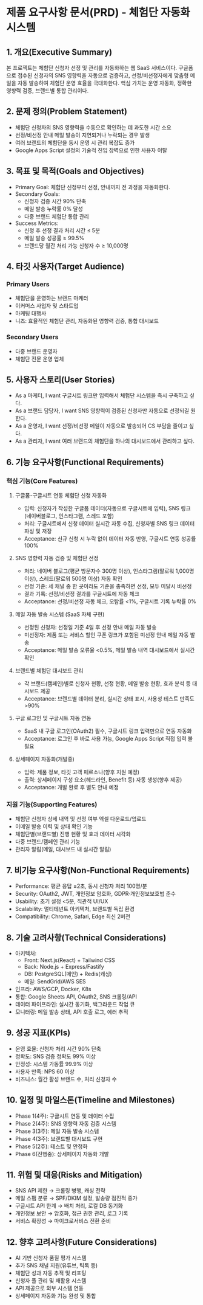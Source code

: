 # 제품 요구사항 문서(PRD) - 체험단 자동화 시스템

## 1. 개요(Executive Summary)
본 프로젝트는 체험단 신청자 선정 및 관리를 자동화하는 웹 SaaS 서비스이다. 구글폼으로 접수된 신청자의 SNS 영향력을 자동으로 검증하고, 선정/비선정자에게 맞춤형 메일을 자동 발송하여 체험단 운영 효율을 극대화한다. 핵심 가치는 운영 자동화, 정확한 영향력 검증, 브랜드별 통합 관리이다.

## 2. 문제 정의(Problem Statement)
- 체험단 신청자의 SNS 영향력을 수동으로 확인하는 데 과도한 시간 소요
- 선정/비선정 안내 메일 발송이 지연되거나 누락되는 경우 발생
- 여러 브랜드의 체험단을 동시 운영 시 관리 복잡도 증가
- Google Apps Script 설정의 기술적 진입 장벽으로 인한 사용자 이탈

## 3. 목표 및 목적(Goals and Objectives)
- Primary Goal: 체험단 신청부터 선정, 안내까지 전 과정을 자동화한다.
- Secondary Goals:
  - 신청자 검증 시간 90% 단축
  - 메일 발송 누락률 0% 달성
  - 다중 브랜드 체험단 통합 관리
- Success Metrics:
  - 신청 후 선정 결과 처리 시간 ≤ 5분
  - 메일 발송 성공률 ≥ 99.5%
  - 브랜드당 월간 처리 가능 신청자 수 ≥ 10,000명

## 4. 타깃 사용자(Target Audience)
### Primary Users
- 체험단을 운영하는 브랜드 마케터
- 이커머스 사업자 및 스타트업
- 마케팅 대행사
- 니즈: 효율적인 체험단 관리, 자동화된 영향력 검증, 통합 대시보드

### Secondary Users
- 다중 브랜드 운영자
- 체험단 전문 운영 업체

## 5. 사용자 스토리(User Stories)
- As a 마케터, I want 구글시트 링크만 입력해서 체험단 시스템을 즉시 구축하고 싶다.
- As a 브랜드 담당자, I want SNS 영향력이 검증된 신청자만 자동으로 선정되길 원한다.
- As a 운영자, I want 선정/비선정 메일이 자동으로 발송되어 CS 부담을 줄이고 싶다.
- As a 관리자, I want 여러 브랜드의 체험단을 하나의 대시보드에서 관리하고 싶다.

## 6. 기능 요구사항(Functional Requirements)
### 핵심 기능(Core Features)
1. 구글폼-구글시트 연동 체험단 신청 자동화
   - 입력: 신청자가 작성한 구글폼 데이터(자동으로 구글시트에 입력), SNS 링크(네이버블로그, 인스타그램, 스레드 포함)
   - 처리: 구글시트에서 신청 데이터 실시간 자동 수집, 신청자별 SNS 링크 데이터 파싱 및 저장
   - Acceptance: 신규 신청 시 누락 없이 데이터 자동 반영, 구글시트 연동 성공률 100%

2. SNS 영향력 자동 검증 및 체험단 선정
   - 처리: 네이버 블로그(평균 방문자수 300명 이상), 인스타그램(팔로워 1,000명 이상), 스레드(팔로워 500명 이상) 자동 확인
   - 선정 기준: 세 채널 중 한 곳이라도 기준을 충족하면 선정, 모두 미달시 비선정
   - 결과 기록: 선정/비선정 결과를 구글시트에 자동 체크
   - Acceptance: 선정/비선정 자동 체크, 오탐률 <1%, 구글시트 기록 누락률 0%

3. 메일 자동 발송 시스템 (SaaS 자체 구현)
   - 선정된 신청자: 선정일 기준 4일 후 선정 안내 메일 자동 발송
   - 미선정자: 제품 또는 서비스 할인 쿠폰 링크가 포함된 미선정 안내 메일 자동 발송
   - Acceptance: 메일 발송 오류율 <0.5%, 메일 발송 내역 대시보드에서 실시간 확인

4. 브랜드별 체험단 대시보드 관리
   - 각 브랜드(캠페인)별로 신청자 현황, 선정 현황, 메일 발송 현황, 효과 분석 등 대시보드 제공
   - Acceptance: 브랜드별 데이터 분리, 실시간 상태 표시, 사용성 테스트 만족도 >90%

5. 구글 로그인 및 구글시트 자동 연동
   - SaaS 내 구글 로그인(OAuth2) 필수, 구글시트 링크 입력만으로 연동 자동화
   - Acceptance: 로그인 후 바로 사용 가능, Google Apps Script 직접 입력 불필요

6. 상세페이지 자동화(개발중)
   - 입력: 제품 정보, 타깃 고객 페르소나(향후 지원 예정)
   - 출력: 상세페이지 구성 요소(헤드라인, Benefit 등) 자동 생성(향후 제공)
   - Acceptance: 개발 완료 후 별도 안내 예정

### 지원 기능(Supporting Features)
- 체험단 신청자 상세 내역 및 선정 여부 엑셀 다운로드/업로드
- 이메일 발송 이력 및 상태 확인 기능
- 체험단별(브랜드별) 진행 현황 및 효과 데이터 시각화
- 다중 브랜드/캠페인 관리 기능
- 관리자 알림(메일, 대시보드 내 실시간 알림)

## 7. 비기능 요구사항(Non-Functional Requirements)
- Performance: 평균 응답 ≤2초, 동시 신청자 처리 100명/분
- Security: OAuth2, JWT, 개인정보 암호화, GDPR·개인정보보호법 준수
- Usability: 초기 설정 <5분, 직관적 UI/UX
- Scalability: 멀티테넌트 아키텍처, 브랜드별 독립 환경
- Compatibility: Chrome, Safari, Edge 최신 2버전

## 8. 기술 고려사항(Technical Considerations)
- 아키텍처:
  - Front: Next.js(React) + Tailwind CSS
  - Back: Node.js + Express/Fastify
  - DB: PostgreSQL(메인) + Redis(캐싱)
  - 메일: SendGrid/AWS SES
- 인프라: AWS/GCP, Docker, K8s
- 통합: Google Sheets API, OAuth2, SNS 크롤링/API
- 데이터 파이프라인: 실시간 동기화, 백그라운드 작업 큐
- 모니터링: 메일 발송 상태, API 호출 로그, 에러 추적

## 9. 성공 지표(KPIs)
- 운영 효율: 신청자 처리 시간 90% 단축
- 정확도: SNS 검증 정확도 99% 이상
- 안정성: 시스템 가동률 99.9% 이상
- 사용자 만족: NPS 60 이상
- 비즈니스: 월간 활성 브랜드 수, 처리 신청자 수

## 10. 일정 및 마일스톤(Timeline and Milestones)
- Phase 1(4주): 구글시트 연동 및 데이터 수집
- Phase 2(4주): SNS 영향력 자동 검증 시스템
- Phase 3(3주): 메일 자동 발송 시스템
- Phase 4(3주): 브랜드별 대시보드 구현
- Phase 5(2주): 테스트 및 안정화
- Phase 6(진행중): 상세페이지 자동화 개발

## 11. 위험 및 대응(Risks and Mitigation)
- SNS API 제한 → 크롤링 병행, 캐싱 전략
- 메일 스팸 분류 → SPF/DKIM 설정, 발송량 점진적 증가
- 구글시트 API 한계 → 배치 처리, 로컬 DB 동기화
- 개인정보 보안 → 암호화, 접근 권한 관리, 로그 기록
- 서비스 확장성 → 마이크로서비스 전환 준비

## 12. 향후 고려사항(Future Considerations)
- AI 기반 신청자 품질 평가 시스템
- 추가 SNS 채널 지원(유튜브, 틱톡 등)
- 체험단 성과 자동 추적 및 리포팅
- 신청자 풀 관리 및 재활용 시스템
- API 제공으로 외부 시스템 연동
- 상세페이지 자동화 기능 완성 및 통합